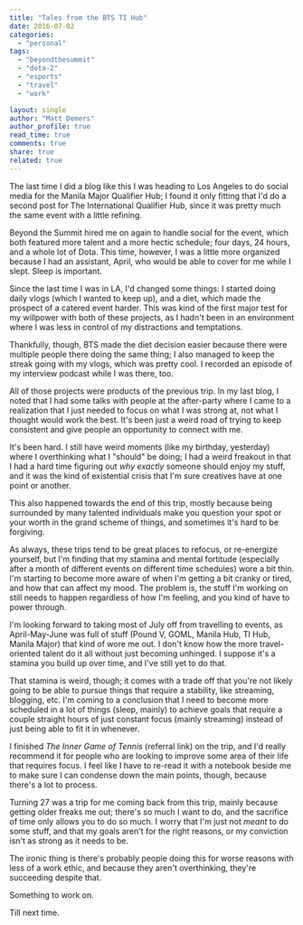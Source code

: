 ```yaml
---
title: "Tales from the BTS TI Hub"
date: 2016-07-02
categories: 
  - "personal"
tags: 
  - "beyondthesummit"
  - "dota-2"
  - "esports"
  - "travel"
  - "work"

layout: single
author: "Matt Demers"
author_profile: true
read_time: true
comments: true
share: true
related: true
---
```


The last time I did a blog like this I was heading to Los Angeles to do social media for the Manila Major Qualifier Hub; I found it only fitting that I'd do a second post for The International Qualifier Hub, since it was pretty much the same event with a little refining.

<!--more-->

Beyond the Summit hired me on again to handle social for the event, which both featured more talent and a more hectic schedule; four days, 24 hours, and a whole lot of Dota. This time, however, I was a little more organized because I had an assistant, April, who would be able to cover for me while I slept. Sleep is important.

Since the last time I was in LA, I'd changed some things: I started doing daily vlogs (which I wanted to keep up), and a diet, which made the prospect of a catered event harder. This was kind of the first major test for my willpower with both of these projects, as I hadn't been in an environment where I was less in control of my distractions and temptations.

Thankfully, though, BTS made the diet decision easier because there were multiple people there doing the same thing; I also managed to keep the streak going with my vlogs, which was pretty cool. I recorded an episode of my interview podcast while I was there, too.

All of those projects were products of the previous trip. In my last blog, I noted that I had some talks with people at the after-party where I came to a realization that I just needed to focus on what I was strong at, not what I thought would work the best. It's been just a weird road of trying to keep consistent and give people an opportunity to connect with me.

It's been hard. I still have weird moments (like my birthday, yesterday) where I overthinking what I "should" be doing; I had a weird freakout in that I had a hard time figuring out _why exactly_ someone should enjoy my stuff, and it was the kind of existential crisis that I'm sure creatives have at one point or another.

This also happened towards the end of this trip, mostly because being surrounded by many talented individuals make you question your spot or your worth in the grand scheme of things, and sometimes it's hard to be forgiving.

As always, these trips tend to be great places to refocus, or re-energize yourself, but I'm finding that my stamina and mental fortitude (especially after a month of different events on different time schedules) wore a bit thin. I'm starting to become more aware of when I'm getting a bit cranky or tired, and how that can affect my mood. The problem is, the stuff I'm working on still needs to happen regardless of how I'm feeling, and you kind of have to power through.

I'm looking forward to taking most of July off from travelling to events, as April-May-June was full of stuff (Pound V, GOML, Manila Hub, TI Hub, Manila Major) that kind of wore me out. I don't know how the more travel-oriented talent do it all without just becoming unhinged. I suppose it's a stamina you build up over time, and I've still yet to do that.

That stamina is weird, though; it comes with a trade off that you're not likely going to be able to pursue things that require a stability, like streaming, blogging, etc. I'm coming to a conclusion that I need to become more scheduled in a lot of things (sleep, mainly) to achieve goals that require a couple straight hours of just constant focus (mainly streaming) instead of just being able to fit it in whenever.

I finished _The Inner Game of Tennis_ (referral link) on the trip, and I'd really recommend it for people who are looking to improve some area of their life that requires focus. I feel like I have to re-read it with a notebook beside me to make sure I can condense down the main points, though, because there's a lot to process.

Turning 27 was a trip for me coming back from this trip, mainly because getting older freaks me out; there's so much I want to do, and the sacrifice of time only allows you to do so much. I worry that I'm just not _meant_ to do some stuff, and that my goals aren't for the right reasons, or my conviction isn't as strong as it needs to be.

The ironic thing is there's probably people doing this for worse reasons with less of a work ethic, and because they aren't overthinking, they're succeeding despite that.

Something to work on.

Till next time.
